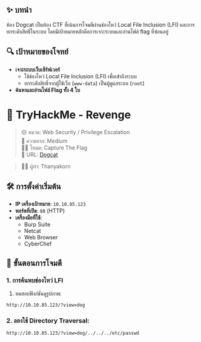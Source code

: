 ## ✨ บทนำ
ห้อง Dogcat เป็นห้อง CTF ที่เน้นการโจมตีผ่านช่องโหว่ Local File Inclusion (LFI) และการยกระดับสิทธิ์ในระบบ โดยมีเป้าหมายหลักคือการเจาะระบบและอ่านไฟล์ flag ที่ซ่อนอยู่

## 🔍 เป้าหมายของโจทย์
- **เจาะระบบเว็บเซิร์ฟเวอร์**
  - ใช้ช่องโหว่ Local File Inclusion (LFI) เพื่อเข้าถึงระบบ
  - ยกระดับสิทธิ์จากผู้ใช้เว็บ (`www-data`) เป็นผู้ดูแลระบบ (`root`)
- **ค้นหาและอ่านไฟล์ Flag ทั้ง 4 ใบ**

# 🧠 TryHackMe - Revenge

> 🟡 หมวด: Web Security / Privilege Escalation  
> 🧩 ความยาก: Medium  
> 🕵️‍♂️ โหมด: Capture The Flag  
> 🔗 URL: [Dogcat](https://tryhackme.com/room/dogcat)

> 👨‍💻 ผู้ทำ: Thanyakorn




## 🛠️ การตั้งค่าเริ่มต้น
- **IP เครื่องเป้าหมาย**: `10.10.85.123`
- **พอร์ตที่เปิด**: `80` (HTTP)
- **เครื่องมือที่ใช้**:
  - Burp Suite
  - Netcat
  - Web Browser
  - CyberChef

## 🚀 ขั้นตอนการโจมตี

### 1. การค้นพบช่องโหว่ LFI
1. ทดสอบฟังก์ชันดูรูปภาพ:

```bash
http://10.10.85.123/?view=dog
```

### 2. ลองใช้ Directory Traversal:   

```bash
http://10.10.85.123/?view=dog/../../../etc/passwd
```
